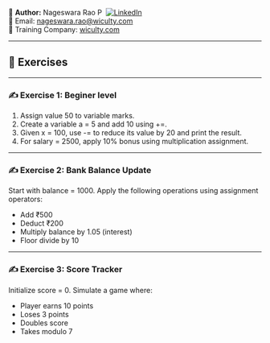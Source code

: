 👤 **Author:** Nageswara Rao P &nbsp;[![LinkedIn](https://img.shields.io/badge/LinkedIn-%230077B5.svg?style=flat-square&logo=linkedin&logoColor=white)](https://www.linkedin.com/in/nageshvkn)  
📧 Email: [nageswara.rao@wiculty.com](mailto:nageswara.rao@wiculty.com)  
🏢 Training Company: [wiculty.com](https://wiculty.com)

---

## 🧪 Exercises

---

### ✍️ Exercise 1: Beginer level
1. Assign value 50 to variable marks.
2. Create a variable a = 5 and add 10 using +=.
3. Given x = 100, use -= to reduce its value by 20 and print the result.
4. For salary = 2500, apply 10% bonus using multiplication assignment.

---

### ✍️ Exercise 2: Bank Balance Update
Start with balance = 1000. Apply the following operations using assignment operators:
- Add ₹500
- Deduct ₹200
- Multiply balance by 1.05 (interest)
- Floor divide by 10

---

### ✍️ Exercise 3: Score Tracker
Initialize score = 0. Simulate a game where:
- Player earns 10 points
- Loses 3 points
- Doubles score
- Takes modulo 7


